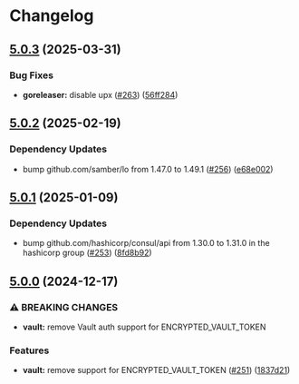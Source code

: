 # Changelog

## [5.0.3](https://github.com/articulate/docker-bootstrap/compare/v5.0.2...v5.0.3) (2025-03-31)


### Bug Fixes

* **goreleaser:** disable upx ([#263](https://github.com/articulate/docker-bootstrap/issues/263)) ([56ff284](https://github.com/articulate/docker-bootstrap/commit/56ff2846ea266730179e626e2f6185fa60c5411a))

## [5.0.2](https://github.com/articulate/docker-bootstrap/compare/v5.0.1...v5.0.2) (2025-02-19)


### Dependency Updates

* bump github.com/samber/lo from 1.47.0 to 1.49.1 ([#256](https://github.com/articulate/docker-bootstrap/issues/256)) ([e68e002](https://github.com/articulate/docker-bootstrap/commit/e68e002a1fd7d5248e4949c96c3c4eaa6297af5d))

## [5.0.1](https://github.com/articulate/docker-bootstrap/compare/v5.0.0...v5.0.1) (2025-01-09)


### Dependency Updates

* bump github.com/hashicorp/consul/api from 1.30.0 to 1.31.0 in the hashicorp group ([#253](https://github.com/articulate/docker-bootstrap/issues/253)) ([8fd8b92](https://github.com/articulate/docker-bootstrap/commit/8fd8b92b72f968ed852e40c4c1803e3e3cf3726c))

## [5.0.0](https://github.com/articulate/docker-bootstrap/compare/v4.2.1...v5.0.0) (2024-12-17)


### ⚠ BREAKING CHANGES

* **vault:** remove Vault auth support for ENCRYPTED_VAULT_TOKEN

### Features

* **vault:** remove support for ENCRYPTED_VAULT_TOKEN ([#251](https://github.com/articulate/docker-bootstrap/issues/251)) ([1837d21](https://github.com/articulate/docker-bootstrap/commit/1837d21bafcecf715ae8e3fff428e70f21a1b8a3))
